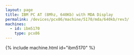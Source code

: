 ```yaml
---
layout: page
title: IBM PC AT (8Mhz, 640Kb) with MDA Display
permalink: /devices/pcx86/machine/5170/mda/640kb/rev3/
machines:
  - id: ibm5170
    type: pcx86
---
```


{% include machine.html id="ibm5170" %}

